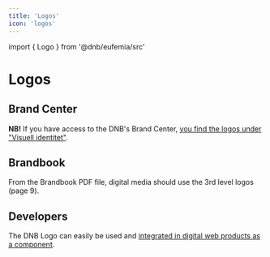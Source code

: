```yaml
---
title: 'Logos'
icon: 'logos'
---
```


import { Logo } from '@dnb/eufemia/src'

# Logos

## Brand Center

**NB!** If you have access to the DNB's Brand Center, [you find the logos under "Visuell identitet"](https://bc.dnb.no/brandcenter/no/dnbvisualguidelines/component/default/761).

## Brandbook

From the Brandbook PDF file, digital media should use the 3rd level logos (page 9).

## Developers

The DNB Logo can easily be used and [integrated in digital web products as a component](/uilib/components/logo).

<div class="example-box center">
  <Logo size="200" />
</div>

